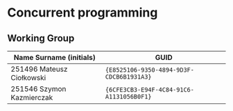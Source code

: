 # Concurrent programming

## Working Group

| Name Surname (initials)	 | GUID                                     |
| -------------------------- | ---------------------------------------- |
| 251496 Mateusz Ciołkowski  | `{E8525106-9350-4894-9D3F-CDCB6B1931A3}` |
| 251546 Szymon Kazmierczak	 | `{6CFE3CB3-E94F-4C84-91C6-A1131056B0F1}` |